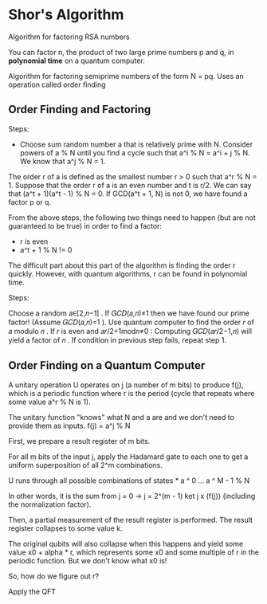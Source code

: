 # Shor's Algorithm

Algorithm for factoring RSA numbers

You can factor n, the product of two large prime numbers p and q, in **polynomial time** on a quantum computer.

Algorithm for factoring semiprime numbers of the form N = pq. Uses an operation called order finding

## Order Finding and Factoring

Steps:

- Choose sum random number a that is relatively prime with N. Consider powers of a % N until you find a cycle such that a^i % N = a^i + j % N. We know that a^j % N = 1.

The order r of a is defined as the smallest number r > 0 such that a^r % N = 1. Suppose that the order r of a is an even number and t is r/2. We can say that (a^t + 1)(a^t - 1) % N = 0. If GCD(a^t + 1, N) is not 0, we have found a factor p or q.

From the above steps, the following two things need to happen (but are not guaranteed to be true) in order to find a factor:

- r is even
- a^t + 1 % N != 0

The difficult part about this part of the algorithm is finding the order r quickly. However, with quantum algorithms, r can be found in polynomial time.

Steps:

Choose a random  𝑎∈[2,𝑛−1] . If  𝐺𝐶𝐷(𝑎,𝑛)≠1  then we have found our prime factor!
(Assume  𝐺𝐶𝐷(𝑎,𝑛)=1 ). Use quantum computer to find the order  𝑟  of  𝑎  modulo  𝑛 .
If  𝑟  is even and  𝑎𝑟/2+1mod𝑛≠0 :
Computing  𝐺𝐶𝐷(𝑎𝑟/2−1,𝑛)  will yield a factor of  𝑛 .
If condition in previous step fails, repeat step 1.

## Order Finding on a Quantum Computer

A unitary operation U operates on j (a number of m bits) to produce f(j), which is a periodic function where r is the period (cycle that repeats where some value a^r % N is 1).

The unitary function "knows" what N and a are and we don't need to provide them as inputs.
f(j) = a^j % N

First, we prepare a result register of m bits.

For all m bits of the input j, apply the Hadamard gate to each one to get a uniform superposition of all 2^m combinations.

U runs through all possible combinations of states * a ^ 0 ... a ^ M - 1 % N

In other words, it is the sum from j = 0 -> j = 2^(m - 1) ket j x (f(j)) (including the normalization factor).

Then, a partial measurement of the result register is performed. The result register collapses to some value k.

The original qubits will also collapse when this happens and yield some value x0 + alpha * r, which represents some x0 and some multiple of r in the periodic function. But we don't know what x0 is!

So, how do we figure out r?

Apply the QFT